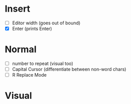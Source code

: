 
# Insert
  - [ ] Editor width (goes out of bound)
  - [x] Enter (prints Enter)

# Normal
  - [ ] number to repeat (visual too)
  - [ ] Capital Cursor (differentiate between non-word chars)
  - [ ] R Replace Mode

# Visual
